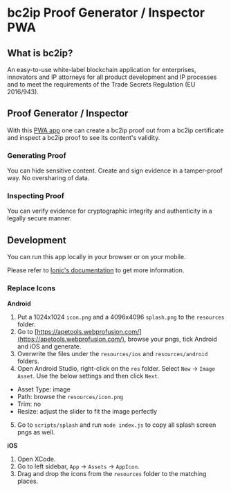 # bc2ip Proof Generator / Inspector PWA

## What is bc2ip?

An easy-to-use white-label blockchain application for enterprises, innovators and IP attorneys for all
product development and IP processes and to meet the requirements of the Trade Secrets Regulation
(EU 2016/943).

## Proof Generator / Inspector

With this [PWA app](https://web.dev/progressive-web-apps/) one can create a bc2ip proof out from a bc2ip certificate and inspect a bc2ip proof to see its content's validity.

### Generating Proof

You can hide sensitive content. Create and sign evidence in a tamper-proof way. No oversharing of data. 

### Inspecting Proof

You can verify evidence for cryptographic integrity and authenticity in a legally secure manner.

## Development

You can run this app locally in your browser or on your mobile.

Please refer to [Ionic's documentation](https://ionicframework.com/docs/) to get more information.

### Replace Icons

**Android**

1. Put a 1024x1024 `icon.png` and a 4096x4096 `splash.png` to the `resources` folder.
2. Go to [https://apetools.webprofusion.com/](https://apetools.webprofusion.com/), browse your pngs, tick Android and iOS and generate.
3. Overwrite the files under the `resources/ios` and `resources/android` folders.
4. Open Android Studio, right-click on the `res` folder. Select `New` -> `Image Asset`. Use the below settings and then click `Next`.
  - Asset Type: image
  - Path: browse the `resources/icon.png`
  - Trim: no
  - Resize: adjust the slider to fit the image perfectly
5. Go to `scripts/splash` and run `node index.js` to copy all splash screen pngs as well.

**iOS**

1. Open XCode.
2. Go to left sidebar, `App` -> `Assets` -> `AppIcon`.
3. Drag and drop the icons from the `resources` folder to the matching places.